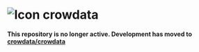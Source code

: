 ![Icon](https://raw.github.com/jazzido/crowdata/master/static/img/crowdata.png) crowdata
========================================================================================

**This repository is no longer active. Development has moved to [crowdata/crowdata](http://github.com/crowdata/crowdata)**

